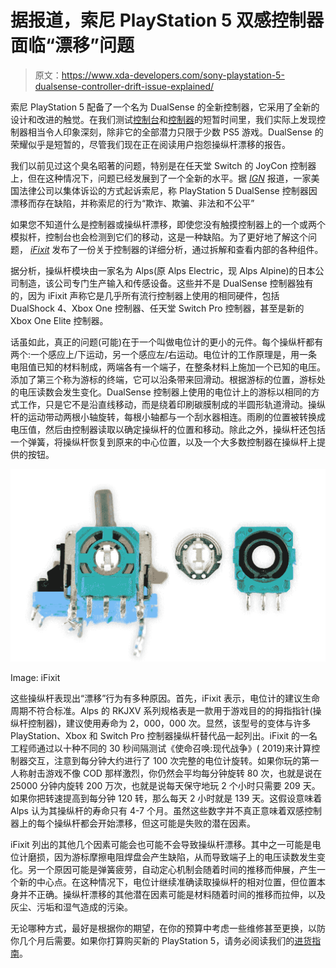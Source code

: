 # 据报道，索尼 PlayStation 5 双感控制器面临“漂移”问题

> 原文：<https://www.xda-developers.com/sony-playstation-5-dualsense-controller-drift-issue-explained/>

索尼 PlayStation 5 配备了一个名为 DualSense 的全新控制器，它采用了全新的设计和改进的触觉。在我们测试[控制台](https://www.xda-developers.com/sony-playstation-5-first-impressions/)和[控制器](https://www.xda-developers.com/sony-dualsense-wireless-controller-preview/)的短暂时间里，我们实际上发现控制器相当令人印象深刻，除非它的全部潜力只限于少数 PS5 游戏。DualSense 的荣耀似乎是短暂的，尽管我们现在正在阅读用户抱怨操纵杆漂移的报告。

我们以前见过这个臭名昭著的问题，特别是在任天堂 Switch 的 JoyCon 控制器上，但在这种情况下，问题已经发展到了一个全新的水平。据 [*IGN*](https://in.ign.com/playstation-5-1/155058/news/ps5-dualsense-controller-drift-class-action-lawsuit-filed-against-sony) 报道，一家美国法律公司以集体诉讼的方式起诉索尼，称 PlayStation 5 DualSense 控制器因漂移而存在缺陷，并称索尼的行为“欺诈、欺骗、非法和不公平”

如果您不知道什么是控制器或操纵杆漂移，即使您没有触摸控制器上的一个或两个模拟杆，控制台也会检测到它们的移动，这是一种缺陷。为了更好地了解这个问题， [*iFixit*](https://www.ifixit.com/News/48944/heres-why-ps5-joysticks-drift-and-why-theyll-only-get-worse) 发布了一份关于控制器的详细分析，通过拆解和查看内部的各种组件。

据分析，操纵杆模块由一家名为 Alps(原 Alps Electric，现 Alps Alpine)的日本公司制造，该公司专门生产输入和传感设备。这些并不是 DualSense 控制器独有的，因为 iFixit 声称它是几乎所有流行控制器上使用的相同硬件，包括 DualShock 4、Xbox One 控制器、任天堂 Switch Pro 控制器，甚至是新的 Xbox One Elite 控制器。

话虽如此，真正的问题(可能)在于一个叫做电位计的更小的元件。每个操纵杆都有两个:一个感应上/下运动，另一个感应左/右运动。电位计的工作原理是，用一条电阻值已知的材料制成，两端各有一个端子，在整条材料上施加一个已知的电压。添加了第三个称为游标的终端，它可以沿条带来回滑动。根据游标的位置，游标处的电压读数会发生变化。DualSense 控制器上使用的电位计上的游标以相同的方式工作，只是它不是沿直线移动，而是绕着印刷碳膜制成的半圆形轨道滑动。操纵杆的运动带动两根小轴旋转，每根小轴都与一个刮水器相连。雨刷的位置被转换成电压值，然后由控制器读取以确定操纵杆的位置和移动。除此之外，操纵杆还包括一个弹簧，将操纵杆恢复到原来的中心位置，以及一个大多数控制器在操纵杆上提供的按钮。

 <picture>![PS5 DualSense controller potentionmeter assembly](img/35e41d6f0a2b0abe1958e9eb5aa06f97.png)</picture> 

Image: iFixit

这些操纵杆表现出“漂移”行为有多种原因。首先，iFixit 表示，电位计的建议生命周期不符合标准。Alps 的 RKJXV 系列规格表是一款用于游戏目的的拇指指针(操纵杆控制器)，建议使用寿命为 2，000，000 次。显然，该型号的变体与许多 PlayStation、Xbox 和 Switch Pro 控制器操纵杆替代品一起列出。iFixit 的一名工程师通过以十种不同的 30 秒间隔测试《使命召唤:现代战争》( 2019)来计算控制器交互，注意到每分钟大约进行了 100 次完整的电位计旋转。如果你玩的第一人称射击游戏不像 COD 那样激烈，你仍然会平均每分钟旋转 80 次，也就是说在 25000 分钟内旋转 200 万次，也就是说每天保守地玩 2 个小时只需要 209 天。如果你把转速提高到每分钟 120 转，那么每天 2 小时就是 139 天。这假设意味着 Alps 认为其操纵杆的寿命只有 4-7 个月。虽然这些数字并不真正意味着双感控制器上的每个操纵杆都会开始漂移，但这可能是失败的潜在因素。

iFixit 列出的其他几个因素可能会也可能不会导致操纵杆漂移。其中之一可能是电位计磨损，因为游标摩擦电阻焊盘会产生缺陷，从而导致端子上的电压读数发生变化。另一个原因可能是弹簧疲劳，自动定心机制会随着时间的推移而伸展，产生一个新的中心点。在这种情况下，电位计继续准确读取操纵杆的相对位置，但位置本身并不正确。操纵杆漂移的其他潜在因素可能是材料随着时间的推移而拉伸，以及灰尘、污垢和湿气造成的污染。

无论哪种方式，最好是根据你的期望，在你的预算中考虑一些维修甚至更换，以防你几个月后需要。如果你打算购买新的 PlayStation 5，请务必阅读我们的[进货指南](https://www.xda-developers.com/playstation-5-restocks/)。